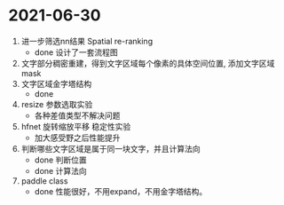 # 2021-06-30
1. 进一步筛选nn结果 Spatial re-ranking
   - done 设计了一套流程图
2. 文字部分稠密重建，得到文字区域每个像素的具体空间位置, 添加文字区域mask
3. 文字区域金字塔结构 
   - done
4. resize 参数选取实验 
   - 各种差值类型不解决问题
5. hfnet 旋转缩放平移 稳定性实验  
   - 加大感受野之后性能提升 
6. 判断哪些文字区域是属于同一块文字，并且计算法向
   - done 判断位置
   - done 计算法向 
7. paddle class
   - done 性能很好，不用expand，不用金字塔结构。